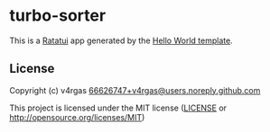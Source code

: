 # turbo-sorter

This is a [Ratatui] app generated by the [Hello World template].

[Ratatui]: https://ratatui.rs
[Hello World Template]: https://github.com/ratatui/templates/tree/main/hello-world

## License

Copyright (c) v4rgas <66626747+v4rgas@users.noreply.github.com>

This project is licensed under the MIT license ([LICENSE] or <http://opensource.org/licenses/MIT>)

[LICENSE]: ./LICENSE
